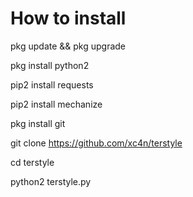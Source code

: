 # How to install
pkg update && pkg upgrade

pkg install python2

pip2 install requests

pip2 install mechanize

pkg install git

git clone https://github.com/xc4n/terstyle

cd terstyle

python2 terstyle.py

